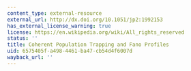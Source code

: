 ```yaml
---
content_type: external-resource
external_url: http://dx.doi.org/10.1051/jp2:1992153
has_external_license_warning: true
license: https://en.wikipedia.org/wiki/All_rights_reserved
status: ''
title: Coherent Population Trapping and Fano Profiles
uid: 6575405f-a498-4461-ba47-cb54d4f6007d
wayback_url: ''
---
```

